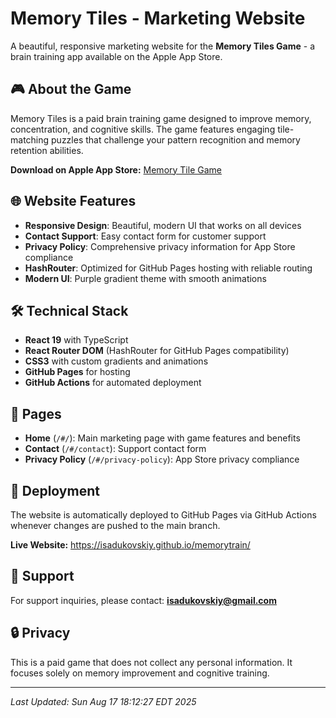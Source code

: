 # Memory Tiles - Marketing Website

A beautiful, responsive marketing website for the **Memory Tiles Game** - a brain training app available on the Apple App Store.

## 🎮 About the Game

Memory Tiles is a paid brain training game designed to improve memory, concentration, and cognitive skills. The game features engaging tile-matching puzzles that challenge your pattern recognition and memory retention abilities.

**Download on Apple App Store:** [Memory Tile Game](https://apps.apple.com/us/app/memory-tile-game)

## 🌐 Website Features

- **Responsive Design**: Beautiful, modern UI that works on all devices
- **Contact Support**: Easy contact form for customer support
- **Privacy Policy**: Comprehensive privacy information for App Store compliance
- **HashRouter**: Optimized for GitHub Pages hosting with reliable routing
- **Modern UI**: Purple gradient theme with smooth animations

## 🛠 Technical Stack

- **React 19** with TypeScript
- **React Router DOM** (HashRouter for GitHub Pages compatibility)
- **CSS3** with custom gradients and animations
- **GitHub Pages** for hosting
- **GitHub Actions** for automated deployment

## 📱 Pages

- **Home** (`/#/`): Main marketing page with game features and benefits
- **Contact** (`/#/contact`): Support contact form
- **Privacy Policy** (`/#/privacy-policy`): App Store privacy compliance

## 🚀 Deployment

The website is automatically deployed to GitHub Pages via GitHub Actions whenever changes are pushed to the main branch.

**Live Website:** https://isadukovskiy.github.io/memorytrain/

## 📧 Support

For support inquiries, please contact: **isadukovskiy@gmail.com**

## 🔒 Privacy

This is a paid game that does not collect any personal information. It focuses solely on memory improvement and cognitive training.

---

*Last Updated: Sun Aug 17 18:12:27 EDT 2025* 
